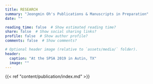 ```yaml
---
title: RESEARCH
summary: "Jeongmin Oh's Publications & Manuscripts in Preparation" 
date: ""

reading_time: false  # Show estimated reading time?
share: false  # Show social sharing links?
profile: false  # Show author profile?
comments: false  # Show comments?

# Optional header image (relative to `assets/media/` folder).
header:
  caption: "At the SPSA 2019 in Autin, TX"
  image: ""
---
```


{{< ref "content/publication/index.md" >}}


